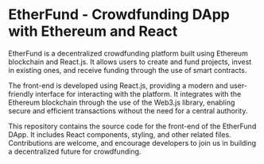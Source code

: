# EtherFund - Crowdfunding DApp with Ethereum and React
EtherFund is a decentralized crowdfunding platform built using Ethereum blockchain and React.js. It allows users to create and fund projects, invest in existing ones, and receive funding through the use of smart contracts.

The front-end is developed using React.js, providing a modern and user-friendly interface for interacting with the platform. It integrates with the Ethereum blockchain through the use of the Web3.js library, enabling secure and efficient transactions without the need for a central authority.

This repository contains the source code for the front-end of the EtherFund DApp. It includes React components, styling, and other related files. Contributions are welcome, and encourage developers to join us in building a decentralized future for crowdfunding.
